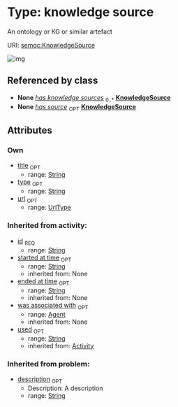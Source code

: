 
# Type: knowledge source


An ontology or KG or similar artefact

URI: [semqc:KnowledgeSource](http://w3id.org/semqcKnowledgeSource)


![img](http://yuml.me/diagram/nofunky;dir:TB/class/)

## Referenced by class

 *  **None** *[has knowledge sources](has_knowledge_sources.md)*  <sub>0..*</sub>  **[KnowledgeSource](KnowledgeSource.md)**
 *  **None** *[has source](has_source.md)*  <sub>OPT</sub>  **[KnowledgeSource](KnowledgeSource.md)**

## Attributes


### Own

 * [title](title.md)  <sub>OPT</sub>
    * range: [String](types/String.md)
 * [type](type.md)  <sub>OPT</sub>
    * range: [String](types/String.md)
 * [url](url.md)  <sub>OPT</sub>
    * range: [UrlType](types/UrlType.md)

### Inherited from activity:

 * [id](id.md)  <sub>REQ</sub>
    * range: [String](types/String.md)
 * [started at time](started_at_time.md)  <sub>OPT</sub>
    * range: [String](types/String.md)
    * inherited from: None
 * [ended at time](ended_at_time.md)  <sub>OPT</sub>
    * range: [String](types/String.md)
    * inherited from: None
 * [was associated with](was_associated_with.md)  <sub>OPT</sub>
    * range: [Agent](Agent.md)
    * inherited from: None
 * [used](used.md)  <sub>OPT</sub>
    * range: [String](types/String.md)
    * inherited from: [Activity](Activity.md)

### Inherited from problem:

 * [description](description.md)  <sub>OPT</sub>
    * Description: A description
    * range: [String](types/String.md)
